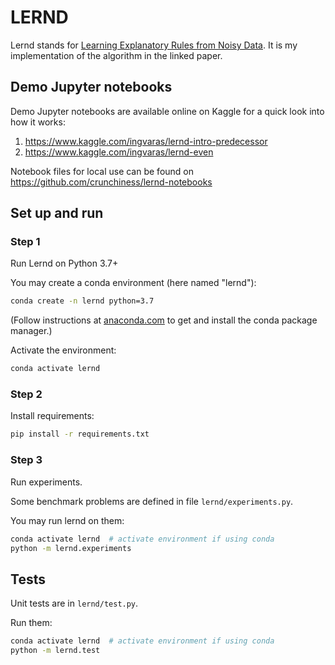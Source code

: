 # LERND

Lernd stands for [Learning Explanatory Rules from Noisy Data](https://arxiv.org/abs/1711.04574).
It is my implementation of the algorithm in the linked paper.

## Demo Jupyter notebooks
Demo Jupyter notebooks are available online on Kaggle for a quick look into how it works:
1. https://www.kaggle.com/ingvaras/lernd-intro-predecessor
2. https://www.kaggle.com/ingvaras/lernd-even

Notebook files for local use can be found on https://github.com/crunchiness/lernd-notebooks

## Set up and run

### Step 1
Run Lernd on Python 3.7+

You may create a conda environment (here named "lernd"):
```bash
conda create -n lernd python=3.7
```

(Follow instructions at [anaconda.com](https://www.anaconda.com) to get and install the conda package manager.)


Activate the environment:
```bash
conda activate lernd
```

### Step 2
Install requirements:
```bash
pip install -r requirements.txt
```

### Step 3
Run experiments.

Some benchmark problems are defined in file `lernd/experiments.py`.

You may run lernd on them:
```bash
conda activate lernd  # activate environment if using conda
python -m lernd.experiments
```


## Tests

Unit tests are in `lernd/test.py`. 

Run them:
```bash
conda activate lernd  # activate environment if using conda
python -m lernd.test
```
